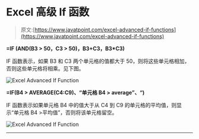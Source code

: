 # Excel 高级 If 函数

> 原文:[https://www.javatpoint.com/excel-advanced-if-functions](https://www.javatpoint.com/excel-advanced-if-functions)

**=IF (AND(B3 > 50，C3 > 50)，B3+C3，B3*C3)**

IF 函数表示，如果 B3 和 C3 两个单元格的值都大于 50，则将这些单元格相加，否则这些单元格将相乘。见下图。

![Excel Advanced If Function](../Images/8d8a00f725db03ca60a25ab5493d06f5.png)

**=IF(B4 > AVERAGE(C4:C9)、“单元格 B4 > average”、“)**

IF 函数表示如果单元格 B4 中的值大于从 C4 到 C9 的单元格的平均值，则显示“单元格 B4 >平均值”，否则将该单元格留空。

![Excel Advanced If Function](../Images/33f9281752f90b82352cb42ee0284fa9.png)

* * *
